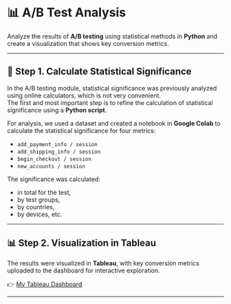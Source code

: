 # 📊 A/B Test Analysis

Analyze the results of **A/B testing** using statistical methods in **Python** and create a visualization that shows key conversion metrics.

---

## 🧪 Step 1. Calculate Statistical Significance
In the A/B testing module, statistical significance was previously analyzed using online calculators, which is not very convenient.  
The first and most important step is to refine the calculation of statistical significance using a **Python script**.

For analysis, we used a dataset and created a notebook in **Google Colab** to calculate the statistical significance for four metrics:

- `add_payment_info / session`  
- `add_shipping_info / session`  
- `begin_checkout / session`  
- `new_accounts / session`  

The significance was calculated:
- in total for the test,  
- by test groups,  
- by countries,  
- by devices, etc.  

---

## 📊 Step 2. Visualization in Tableau
The results were visualized in **Tableau**, with key conversion metrics uploaded to the dashboard for interactive exploration.

👉 [My Tableau Dashboard](https://public.tableau.com/](https://public.tableau.com/app/profile/viktoriia.serozhenko6318/viz/ABTest_17552153375840/AB_Test))

---
